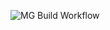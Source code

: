![MG Build Workflow](https://github.com/MG4Code/mg-clog-be/workflows/MG%20Build%20Workflow/badge.svg)

